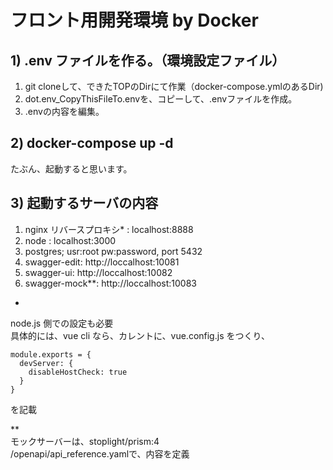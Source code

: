 # フロント用開発環境 by Docker
## 1) .env ファイルを作る。（環境設定ファイル）
1. git cloneして、できたTOPのDirにて作業（docker-compose.ymlのあるDir)
1. dot.env_CopyThisFileTo.envを、コピーして、.envファイルを作成。
1. .envの内容を編集。

## 2) docker-compose up -d
たぶん、起動すると思います。


## 3) 起動するサーバの内容
1. nginx リバースプロキシ* : localhost:8888
1. node : localhost:3000
1. postgres; usr:root pw:password, port 5432  
1. swagger-edit: http://loccalhost:10081
1. swagger-ui: http://loccalhost:10082
1. swagger-mock**: http://loccalhost:10083

*
node.js 側での設定も必要  
具体的には、vue cli なら、カレントに、vue.config.js をつくり、  
```shell
module.exports = {
  devServer: {
    disableHostCheck: true
  }
}
```
を記載  
  
**  
モックサーバーは、stoplight/prism:4  
/openapi/api_reference.yamlで、内容を定義  

